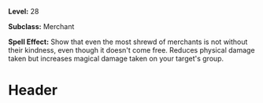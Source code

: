 <!-- TITLE: Skill: Heart Of Gold -->
<!-- SUBTITLE:  -->

**Level:** 28

**Subclass:** Merchant

**Spell Effect:** Show that even the most shrewd of merchants is not without their kindness, even though it doesn't come free.  Reduces physical damage taken but increases magical damage taken on your target's group.

# Header